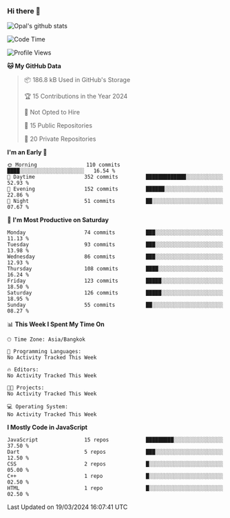 ### Hi there 👋

![Opal's github stats](https://github-readme-stats.vercel.app/api?username=coolkidneversleep&count_private=true&show_icons=true&theme=radical)


<!--START_SECTION:waka-->
![Code Time](http://img.shields.io/badge/Code%20Time-64%20hrs%2038%20mins-blue)

![Profile Views](http://img.shields.io/badge/Profile%20Views-0-blue)

**🐱 My GitHub Data** 

> 📦 186.8 kB Used in GitHub's Storage 
 > 
> 🏆 15 Contributions in the Year 2024
 > 
> 🚫 Not Opted to Hire
 > 
> 📜 15 Public Repositories 
 > 
> 🔑 20 Private Repositories 
 > 
**I'm an Early 🐤** 

```text
🌞 Morning                110 commits         ████░░░░░░░░░░░░░░░░░░░░░   16.54 % 
🌆 Daytime                352 commits         █████████████░░░░░░░░░░░░   52.93 % 
🌃 Evening                152 commits         ██████░░░░░░░░░░░░░░░░░░░   22.86 % 
🌙 Night                  51 commits          ██░░░░░░░░░░░░░░░░░░░░░░░   07.67 % 
```
📅 **I'm Most Productive on Saturday** 

```text
Monday                   74 commits          ███░░░░░░░░░░░░░░░░░░░░░░   11.13 % 
Tuesday                  93 commits          ███░░░░░░░░░░░░░░░░░░░░░░   13.98 % 
Wednesday                86 commits          ███░░░░░░░░░░░░░░░░░░░░░░   12.93 % 
Thursday                 108 commits         ████░░░░░░░░░░░░░░░░░░░░░   16.24 % 
Friday                   123 commits         █████░░░░░░░░░░░░░░░░░░░░   18.50 % 
Saturday                 126 commits         █████░░░░░░░░░░░░░░░░░░░░   18.95 % 
Sunday                   55 commits          ██░░░░░░░░░░░░░░░░░░░░░░░   08.27 % 
```


📊 **This Week I Spent My Time On** 

```text
🕑︎ Time Zone: Asia/Bangkok

💬 Programming Languages: 
No Activity Tracked This Week

🔥 Editors: 
No Activity Tracked This Week

🐱‍💻 Projects: 
No Activity Tracked This Week

💻 Operating System: 
No Activity Tracked This Week
```

**I Mostly Code in JavaScript** 

```text
JavaScript               15 repos            █████████░░░░░░░░░░░░░░░░   37.50 % 
Dart                     5 repos             ███░░░░░░░░░░░░░░░░░░░░░░   12.50 % 
CSS                      2 repos             █░░░░░░░░░░░░░░░░░░░░░░░░   05.00 % 
C++                      1 repo              █░░░░░░░░░░░░░░░░░░░░░░░░   02.50 % 
HTML                     1 repo              █░░░░░░░░░░░░░░░░░░░░░░░░   02.50 % 
```




 Last Updated on 19/03/2024 16:07:41 UTC
<!--END_SECTION:waka-->
